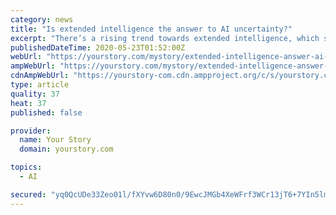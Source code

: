 ```yaml
---
category: news
title: "Is extended intelligence the answer to AI uncertainty?"
excerpt: "There’s a rising trend towards extended intelligence, which seeks to change our relationship with AI and machines forever."
publishedDateTime: 2020-05-23T01:52:00Z
webUrl: "https://yourstory.com/mystory/extended-intelligence-answer-ai-uncertainty"
ampWebUrl: "https://yourstory.com/mystory/extended-intelligence-answer-ai-uncertainty/amp"
cdnAmpWebUrl: "https://yourstory-com.cdn.ampproject.org/c/s/yourstory.com/mystory/extended-intelligence-answer-ai-uncertainty/amp"
type: article
quality: 37
heat: 37
published: false

provider:
  name: Your Story
  domain: yourstory.com

topics:
  - AI

secured: "yq0QcUDe33Zeo01l/fXYvw6D80n0/9EwcJMGb4XeWFrf3WCr13jT6+7YIn5lmc4RUR4+VY673i56C/rKbTesMcas5HestgqbrglO9wByTBRFhwY7YPSqlB1b0Mq800fXreFXIuYPrQjeqthi2e1vStbhDQUEqhn2hv6RBWkZxCXOY5NbB2c2SlHGO7gZzi9ABXtWo2HcmrZDijX1ccZ+mvUfw6IAEWjbO4kim/tflSmgwz4ayevm3QCRNDg+ZjQGt0yerjLpADRwFze+zLgv8kzq+X9oA1BuBMDL20QvpFhS6zy/WgE7JzTEOeaVcngkmzaqRcvBFIg9axjRmrqZ/aEZwC2aD+1FU4jFkB+aw31LDNAZZQEHTAsGdIaJl+bNOcp3Php3Q2ZyXcivd48FM6OQppAhs4YM/XgOzOt65pnUw13fwh2plZOkGWm9TjY5pMYBfRypEf2d7HKYnZPaNFZfIt+3XQJ8nEXA0pax5pk=;XiCn9QJAR7wjT21TjTw3Vw=="
---
```


